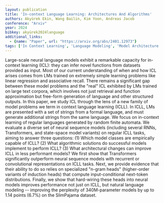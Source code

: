 ```yaml
---
layout: publication
title: 'In-context Language Learning: Architectures And Algorithms'
authors: Akyürek Ekin, Wang Bailin, Kim Yoon, Andreas Jacob
conference: "Arxiv"
year: 2024
bibkey: akyürek2024language
additional_links:
  - {name: "Paper", url: "https://arxiv.org/abs/2401.12973"}
tags: ['In Context Learning', 'Language Modeling', 'Model Architecture', 'Pretraining Methods', 'Prompting', 'Transformer']
---
```

Large-scale neural language models exhibit a remarkable capacity for
in-context learning (ICL): they can infer novel functions from datasets
provided as input. Most of our current understanding of when and how ICL arises
comes from LMs trained on extremely simple learning problems like linear
regression and associative recall. There remains a significant gap between
these model problems and the "real" ICL exhibited by LMs trained on large text
corpora, which involves not just retrieval and function approximation but
free-form generation of language and other structured outputs. In this paper,
we study ICL through the lens of a new family of model problems we term in
context language learning (ICLL). In ICLL, LMs are presented with a set of
strings from a formal language, and must generate additional strings from the
same language. We focus on in-context learning of regular languages generated
by random finite automata. We evaluate a diverse set of neural sequence models
(including several RNNs, Transformers, and state-space model variants) on
regular ICLL tasks, aiming to answer three questions: (1) Which model classes
are empirically capable of ICLL? (2) What algorithmic solutions do successful
models implement to perform ICLL? (3) What architectural changes can improve
ICLL in less performant models? We first show that Transformers significantly
outperform neural sequence models with recurrent or convolutional
representations on ICLL tasks. Next, we provide evidence that their ability to
do so relies on specialized "n-gram heads" (higher-order variants of induction
heads) that compute input-conditional next-token distributions. Finally, we
show that hard-wiring these heads into neural models improves performance not
just on ICLL, but natural language modeling -- improving the perplexity of
340M-parameter models by up to 1.14 points (6.7%) on the SlimPajama dataset.
